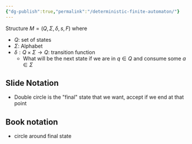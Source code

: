 ```yaml
---
{"dg-publish":true,"permalink":"/deterministic-finite-automaton/"}
---
```


Structure $M = (Q, \Sigma, \delta, s, F)$ where

- $Q:$ set of states
- $\Sigma:$ Alphabet
- $\delta:Q \times \Sigma \to Q:$ transition function
	- What will be the next state if we are in $q \in Q$ and consume some $a \in \Sigma$

## Slide Notation
- Double circle is the "final" state that we want, accept if we end at that point

## Book notation
- circle around final state

